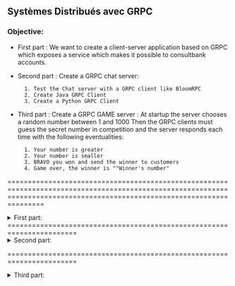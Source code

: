 ## Systèmes Distribués avec GRPC 

### Objective:

+ First part : We want to create a client-server application based  on GRPC which exposes a service which makes it possible to consultbank accounts.
+ Second part : Create a GRPC chat server:

        1. Test the Chat server with a GRPC client like BloomRPC 
        2. Create Java GRPC Client 
        3. Create a Python GRPC Client 
                 
+ Third part : Create a GRPC GAME server :
At startup the server chooses a random number between 1 and 1000 Then the GRPC clients must guess the secret number in competition and the server responds each time with the following eventualities:

        1. Your number is greater
        2. Your number is smaller
        3. BRAVO you won and send the winner to customers
        4. Game over, the winner is ""Winner's number" 
        
        
===========================================================================================================================================================================

<details>
<summary>  First part:</summary>
                               
#### 1 ---> Test the Unary Model using BloomRPC:
![image](https://user-images.githubusercontent.com/78732216/235297645-5e95d16c-8f13-43c2-9063-a739000906b3.png)

#### ---> Test With client using blockingStub (mode synchrone):
![image](https://user-images.githubusercontent.com/78732216/235299617-ccd1184d-b291-4042-81f1-6abed8b9087d.png)

#### 2 ---> Test the Streaming Model using BloomRPC(count to 21):
![image](https://user-images.githubusercontent.com/78732216/235353370-1bbcb206-47c2-4fd8-b4ab-978808d15a73.png)

####   --->The client number 3 got an item every second (Server Streaming) :
![image](https://user-images.githubusercontent.com/78732216/235355666-c91e2164-a2b6-4667-ab7c-017fe70fe1da.png)

#### 3 ---> Streaming request from client and got response based on streamed requests (perform stream):
![image](https://user-images.githubusercontent.com/78732216/235357065-fe96331b-bfcb-406d-8a1d-a8481b16f540.png)

#### ---> Perform stream:
![image](https://user-images.githubusercontent.com/78732216/235367893-389ae7a0-b084-47c7-8f62-c4ac7606c9ec.png)
#### 4 ---> Bi-Directional (fullcurrencystream) send un recive a stream:
![image](https://user-images.githubusercontent.com/78732216/235368361-b16494db-108b-4a80-9cc9-7e80a983bbe8.png)
</details>
=======================================================================
<details>
           <summary>  Second part: </summary> 
           
#### 1. Create a GRPC Chat server and Test the Chat server with a GRPC client like BloomRPC   :       
#### typing user name BloomRPC:        
![image](https://user-images.githubusercontent.com/78732216/235484412-57a0fcab-97df-43e9-a4e1-fd3c54d47bce.png)

##### display who is on chat :
![image](https://user-images.githubusercontent.com/78732216/235484553-7d8fbf1b-de99-41ad-8233-b24eea5cb194.png)

##### sending message :
![image](https://user-images.githubusercontent.com/78732216/235484774-e50b4ed2-bd90-420a-86c1-d662587a85b7.png)

##### display who sent message server  :
![image](https://user-images.githubusercontent.com/78732216/235485363-2572e1c5-813b-42d6-bc2e-6d6ff77d6d41.png)

##### display messages Bloom  :
![image](https://user-images.githubusercontent.com/78732216/235485682-3dc063f5-1f8d-4bea-9055-e88bfc2f7e89.png)

#### 2.Create Java GRPC Client  :
++ client java :
![image](https://user-images.githubusercontent.com/78732216/235499390-068fb8a9-c1b4-490f-b554-118489735072.png)
++ server:
![image](https://user-images.githubusercontent.com/78732216/235499473-704fa815-8786-498f-98f6-4c444dff4046.png)



#### 3. Create a Python GRPC Client :

++ server:
![image](https://user-images.githubusercontent.com/78732216/235511565-dbe48e32-c1ea-4d53-9219-a0893e9cc19c.png)

++ java client:
![image](https://user-images.githubusercontent.com/78732216/235511643-1fa98152-342d-4087-8a8d-f504ec6f3b63.png)

++ python client:
![image](https://user-images.githubusercontent.com/78732216/235511716-e5788603-6aad-446a-8bc3-43f9eb731257.png)



          
</details>

=======================================================================
<details>
           <summary>  Third part: </summary> 
</details>



